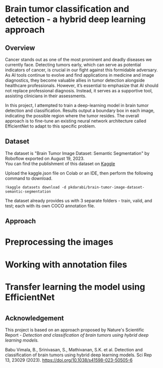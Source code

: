 # Brain tumor classification and detection - a hybrid deep learning approach

## Overview
Cancer stands out as one of the most prominent and deadly diseases we currently face. Detecting tumors early, which can serve as potential indicators of cancer, is crucial in our fight against this formidable adversary. As AI tools continue to evolve and find applications in medicine and image diagnostics, they become valuable allies in tumor detection alongside healthcare professionals. However, it’s essential to emphasize that AI should not replace professional diagnosis. Instead, it serves as a supportive tool, assisting clinicians in their assessments.

In this project, I attempted to train a deep-learning model in brain tumor detection and classification. Results output a boundary box in each image, indicating the possible region where the tumor resides. The overall approach is to fine-tune an existing neural network architecture called EfficientNet to adapt to this specific problem.

## Dataset
The dataset is "Brain Tumor Image Dataset: Semantic Segmentation" by Roboflow exported on August 19, 2023. <br>
You can find the publishment of this dataset on [Kaggle](https://www.kaggle.com/datasets/pkdarabi/brain-tumor-image-dataset-semantic-segmentation/data)

Upload the kaggle.json file on Colab or an IDE, then perform the following command to download.
```
!kaggle datasets download -d pkdarabi/brain-tumor-image-dataset-semantic-segmentation
```

The dataset already provides us with 3 separate folders - train, valid, and test; each with its own COCO annotation file. 

## Approach
# Preprocessing the images

# Working with annotation files

# Transfer learning the model using EfficientNet

# 


## Acknowledgement
This project is based on an approach proposed by Nature's Scientific Report - *Detection and classification of brain tumors using hybrid deep 
learning models.*

Babu Vimala, B., Srinivasan, S., Mathivanan, S.K. et al. Detection and classification of brain tumors using hybrid deep learning models. Sci Rep 13, 23029 (2023). https://doi.org/10.1038/s41598-023-50505-6
